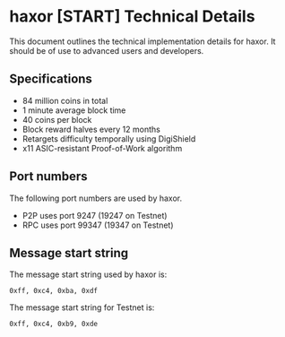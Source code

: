 haxor [START] Technical Details
===================================

This document outlines the technical implementation details for haxor. It should be of use to advanced users and developers.

Specifications
--------------

* 84 million coins in total
* 1 minute average block time
* 40 coins per block
* Block reward halves every 12 months
* Retargets difficulty temporally using DigiShield
* x11 ASIC-resistant Proof-of-Work algorithm

Port numbers
------------

The following port numbers are used by haxor.

* P2P uses port 9247 (19247 on Testnet)
* RPC uses port 99347 (19347 on Testnet)

Message start string
--------------------

The message start string used by haxor is:

```
0xff, 0xc4, 0xba, 0xdf
```

The message start string for Testnet is:

```
0xff, 0xc4, 0xb9, 0xde
```
